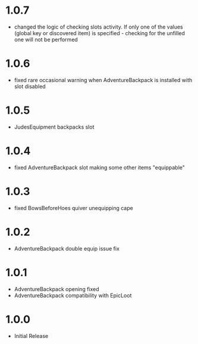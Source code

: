 # 1.0.7
* changed the logic of checking slots activity. If only one of the values ​​(global key or discovered item) is specified - checking for the unfilled one will not be performed

# 1.0.6
* fixed rare occasional warning when AdventureBackpack is installed with slot disabled

# 1.0.5
* JudesEquipment backpacks slot

# 1.0.4
* fixed AdventureBackpack slot making some other items "equippable"

# 1.0.3
* fixed BowsBeforeHoes quiver unequipping cape

# 1.0.2
* AdventureBackpack double equip issue fix

# 1.0.1
* AdventureBackpack opening fixed
* AdventureBackpack compatibility with EpicLoot

# 1.0.0
 * Initial Release